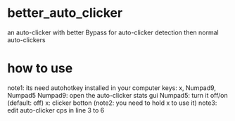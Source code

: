 # better_auto_clicker
an auto-clicker with better Bypass for auto-clicker detection then normal auto-clickers

# how to use
note1: its need autohotkey installed in your computer
keys: x, Numpad9, Numpad5
 Numpad9: open the auto-clicker stats gui
 Numpad5: turn it off/on (default: off)
 x: clicker botton (note2: you need to hold x to use it)
note3: edit auto-clicker cps in line 3 to 6
